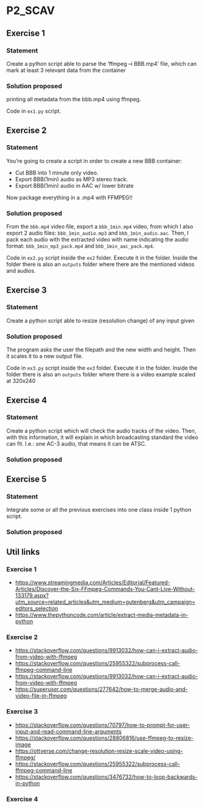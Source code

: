 # P2_SCAV


## Exercise 1

### Statement

Create a python script able to parse the ‘ffmpeg –i BBB.mp4’ file, 
which can mark at least 3 relevant data from the container

### Solution proposed

printing all metadata from the bbb.mp4 using ffmpeg. 

Code in `ex1.py` script.

## Exercise 2

### Statement

You’re going to create a script in order to create a new BBB container:

- Cut BBB into 1 minute only video. 
- Export BBB(1min) audio as MP3 stereo track. 
- Export BBB(1min) audio in AAC w/ lower bitrate

Now package everything in a .mp4 with FFMPEG!!

### Solution proposed

From the `bbb.mp4` video file, export a `bbb_1min.mp4` video, from which I also
export 2 audio files: `bbb_1min_audio.mp3` and `bbb_1min_audio.aac`. Then, I pack
each audio with the extracted video with name indicating the audio format:
`bbb_1min_mp3_pack.mp4` and `bbb_1min_aac_pack.mp4`.

Code in `ex2.py` script inside the `ex2` folder. Execute it in the folder.
Inside the folder there is also an `outputs` folder where there are the mentioned
videos and audios.

## Exercise 3

### Statement
Create a python script able to resize (resolution change) of any input given

### Solution proposed

The program asks the user the filepath and the new width and height. Then it scales it
to a new output file.

Code in `ex3.py` script inside the `ex3` folder. Execute it in the folder.
Inside the folder there is also an `outputs` folder where there is a video example scaled at 320x240

## Exercise 4

### Statement
Create a python script which will check the audio tracks of the video. Then, with this
information, it will explain in which broadcasting standard the video can fit. I.e.: one 
AC-3 audio, that means it can be ATSC.

### Solution proposed



## Exercise 5

### Statement
Integrate some or all the previous exercises into one class inside 1 python script.

### Solution proposed


## Util links

### Exercise 1
- https://www.streamingmedia.com/Articles/Editorial/Featured-Articles/Discover-the-Six-FFmpeg-Commands-You-Cant-Live-Without-133179.aspx?utm_source=related_articles&utm_medium=gutenberg&utm_campaign=editors_selection
- https://www.thepythoncode.com/article/extract-media-metadata-in-python

### Exercise 2
- https://stackoverflow.com/questions/9913032/how-can-i-extract-audio-from-video-with-ffmpeg
- https://stackoverflow.com/questions/25955322/subprocess-call-ffmpeg-command-line
- https://stackoverflow.com/questions/9913032/how-can-i-extract-audio-from-video-with-ffmpeg
- https://superuser.com/questions/277642/how-to-merge-audio-and-video-file-in-ffmpeg


### Exercise 3
- https://stackoverflow.com/questions/70797/how-to-prompt-for-user-input-and-read-command-line-arguments
- https://stackoverflow.com/questions/28806816/use-ffmpeg-to-resize-image
- https://ottverse.com/change-resolution-resize-scale-video-using-ffmpeg/
- https://stackoverflow.com/questions/25955322/subprocess-call-ffmpeg-command-line
- https://stackoverflow.com/questions/3476732/how-to-loop-backwards-in-python

### Exercise 4